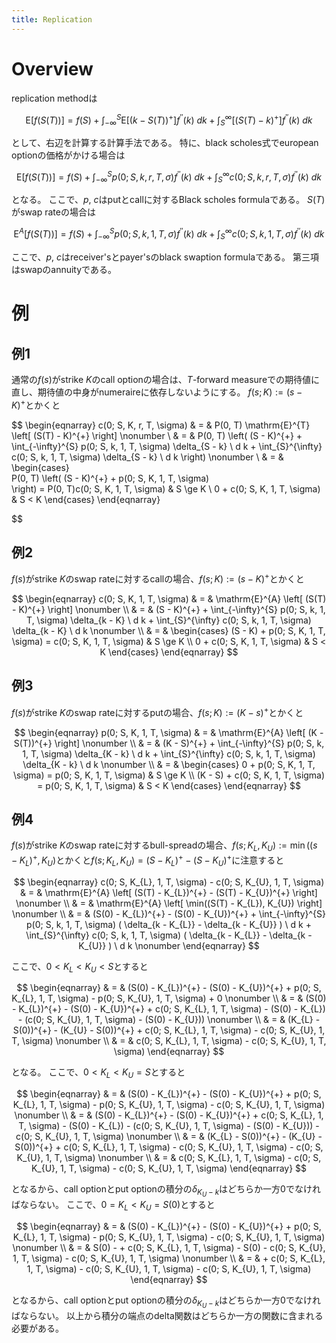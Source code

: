 ```yaml
---
title: Replication
---
```


# Overview
replication methodは

$$
    \mathrm{E}
    \left[
        f(S(T)) 
    \right]
    =
        f(S)
        + \int_{-\infty}^{S}
            \mathrm{E}
            \left[
                (k - S(T))^{+}
            \right]
            f^{\prime\prime}(k)\ d k
        + \int_{S}^{\infty}
            \left[
                (S(T) - k)^{+}
            \right]
            f^{\prime\prime}(k)\ d k
$$

として、右辺を計算する計算手法である。
特に、black scholes式でeuropean optionの価格がかける場合は

$$
    \mathrm{E}
    \left[
        f(S(T)) 
    \right]
    =
        f(S)
        + \int_{-\infty}^{S}
            p(0; S, k, r, T, \sigma)
            f^{\prime\prime}(k)\ d k
        + \int_{S}^{\infty}
            c(0; S, k, r, T, \sigma)
            f^{\prime\prime}(k)\ d k
$$

となる。
ここで、$p$, $c$はputとcallに対するBlack scholes formulaである。
$S(T)$がswap rateの場合は

$$
    \mathrm{E}^{A}
    \left[
        f(S(T)) 
    \right]
    =
        f(S)
        + \int_{-\infty}^{S}
            p(0; S, k, 1, T, \sigma)
            f^{\prime\prime}(k)\ d k
        + \int_{S}^{\infty}
            c(0; S, k, 1, T, \sigma)
            f^{\prime\prime}(k)\ d k
$$

ここで、$p$, $c$はreceiver'sとpayer'sのblack swaption formulaである。
第三項はswapのannuityである。

# 例

## 例1
通常の$f(s)$がstrike $K$のcall optionの場合は、$T$-forward measureでの期待値に直し、期待値の中身がnumeraireに依存しないようにする。
$f(s; K) := (s - K)^{+}$とかくと

$$
\begin{eqnarray}
    c(0; S, K, r, T, \sigma)
        & = &
            P(0, T) 
            \mathrm{E}^{T}
            \left[
                (S(T) - K)^{+}
            \right]
    \nonumber
    \\
        & = &
            P(0, T)
            \left(
                (S - K)^{+}
                + 
                \int_{-\infty}^{S}
                    p(0; S, k, 1, T, \sigma)
                    \delta_{S - k}
                \ d k
                + 
                \int_{S}^{\infty}
                    c(0; S, k, 1, T, \sigma)
                    \delta_{S - k}
                \ d k
            \right)
    \nonumber
    \\
        & = &
            \begin{cases}	
                P(0, T)
                \left(
                    (S - K)^{+} + p(0; S, K, 1, T, \sigma)    
                \right)
                = P(0, T)c(0; S, K, 1, T, \sigma)
                & S \ge K \\
                0 + c(0; S, K, 1, T, \sigma) & S < K 
            \end{cases}
\end{eqnarray}

$$


## 例2
$f(s)$がstrike $K$のswap rateに対するcallの場合、$f(s; K) := (s - K)^{+}$とかくと

$$
\begin{eqnarray}
    c(0; S, K, 1, T, \sigma)
        & = &
            \mathrm{E}^{A}
            \left[
                (S(T) - K)^{+}
            \right]
    \nonumber
    \\
        & = &
            (S - K)^{+}
            + 
            \int_{-\infty}^{S}
                p(0; S, k, 1, T, \sigma)
                \delta_{k - K}
            \ d k
            + 
            \int_{S}^{\infty}
                c(0; S, k, 1, T, \sigma)
                \delta_{k - K}
            \ d k
    \nonumber
    \\
        & = &
            \begin{cases}	
                (S - K) + p(0; S, K, 1, T, \sigma) = c(0; S, K, 1, T, \sigma) & S \ge K \\
                0 + c(0; S, K, 1, T, \sigma) & S < K 
            \end{cases}
\end{eqnarray}
$$

## 例3
$f(s)$がstrike $K$のswap rateに対するputの場合、$f(s; K) := (K - s)^{+}$とかくと

$$
\begin{eqnarray}
    p(0; S, K, 1, T, \sigma)
        & = &
            \mathrm{E}^{A}
            \left[
                (K - S(T))^{+}
            \right]
    \nonumber
    \\
        & = &
            (K - S)^{+}
            + 
            \int_{-\infty}^{S}
                p(0; S, k, 1, T, \sigma)
                \delta_{K - k}
            \ d k
            + 
            \int_{S}^{\infty}
                c(0; S, k, 1, T, \sigma)
                \delta_{K - k}
            \ d k
    \nonumber
    \\
        & = &
            \begin{cases}	
                0 + p(0; S, K, 1, T, \sigma) = p(0; S, K, 1, T, \sigma) & S \ge K \\
                (K - S) + c(0; S, K, 1, T, \sigma) = p(0; S, K, 1, T, \sigma) & S < K 
            \end{cases}
\end{eqnarray}
$$

## 例4
$f(s)$がstrike $K$のswap rateに対するbull-spreadの場合、$f(s; K_{L}, K_{U}) := \min((s - K_{L})^{+}, K_{U})$とかくと$f(s; K_{L}, K_{U}) = (S - K_{L})^{+} - (S - K_{U})^{+}$に注意すると

$$
\begin{eqnarray}
    c(0; S, K_{L}, 1, T, \sigma)
        - c(0; S, K_{U}, 1, T, \sigma)
        & = &
            \mathrm{E}^{A}
            \left[
                (S(T) - K_{L})^{+}
                    - (S(T) - K_{U})^{+}
            \right]
    \nonumber
    \\
        & = &
            \mathrm{E}^{A}
            \left[
                \min((S(T) - K_{L}), K_{U})
            \right]
    \nonumber
    \\
        & = &
            (S(0) - K_{L})^{+} - (S(0) - K_{U})^{+}
            + 
            \int_{-\infty}^{S}
                p(0; S, k, 1, T, \sigma)
                (
                    \delta_{k - K_{L}}
                    -
                    \delta_{k - K_{U}}
                )
            \ d k
            + 
            \int_{S}^{\infty}
                c(0; S, k, 1, T, \sigma)
                (
                \delta_{k - K_{L}}
                -
                \delta_{k - K_{U}}
                )
            \ d k
    \nonumber
\end{eqnarray}
$$

ここで、$0 < K_{L} < K_{U} < S$とすると

$$
\begin{eqnarray}
    & = &
        (S(0) - K_{L})^{+} - (S(0) - K_{U})^{+}
            + p(0; S, K_{L}, 1, T, \sigma)
            - p(0; S, K_{U}, 1, T, \sigma)
            + 0
    \nonumber
    \\
        & = &
        (S(0) - K_{L})^{+} - (S(0) - K_{U})^{+}
            + c(0; S, K_{L}, 1, T, \sigma) - (S(0) - K_{L})
            - (c(0; S, K_{U}, 1, T, \sigma) - (S(0) - K_{U}))
    \nonumber
    \\
        & = &
        (K_{L} - S(0))^{+} - (K_{U} - S(0))^{+}
            + c(0; S, K_{L}, 1, T, \sigma)
            - c(0; S, K_{U}, 1, T, \sigma)
    \nonumber
    \\
        & = &
            c(0; S, K_{L}, 1, T, \sigma) - c(0; S, K_{U}, 1, T, \sigma)
\end{eqnarray}
$$

となる。
ここで、$0 < K_{L} < K_{U} = S$とすると

$$
\begin{eqnarray}
    & = &
        (S(0) - K_{L})^{+} - (S(0) - K_{U})^{+}
            + p(0; S, K_{L}, 1, T, \sigma)
            - p(0; S, K_{U}, 1, T, \sigma)
            - c(0; S, K_{U}, 1, T, \sigma)
    \nonumber
    \\
        & = &
        (S(0) - K_{L})^{+} - (S(0) - K_{U})^{+}
            + c(0; S, K_{L}, 1, T, \sigma) - (S(0) - K_{L})
            - (c(0; S, K_{U}, 1, T, \sigma) - (S(0) - K_{U}))
            - c(0; S, K_{U}, 1, T, \sigma)
    \nonumber
    \\
        & = &
        (K_{L} - S(0))^{+} - (K_{U} - S(0))^{+}
            + c(0; S, K_{L}, 1, T, \sigma)
            - c(0; S, K_{U}, 1, T, \sigma)
            - c(0; S, K_{U}, 1, T, \sigma)
    \nonumber
    \\
        & = &
            c(0; S, K_{L}, 1, T, \sigma) - c(0; S, K_{U}, 1, T, \sigma)
            - c(0; S, K_{U}, 1, T, \sigma)
\end{eqnarray}
$$

となるから、call optionとput optionの積分の$\delta_{K_{U} - k}$はどちらか一方0でなければならない。
ここで、$0 = K_{L} < K_{U} = S(0)$とすると

$$
\begin{eqnarray}
    & = &
        (S(0) - K_{L})^{+} - (S(0) - K_{U})^{+}
            + p(0; S, K_{L}, 1, T, \sigma)
            - p(0; S, K_{U}, 1, T, \sigma)
            - c(0; S, K_{U}, 1, T, \sigma)
    \nonumber
    \\
        & = &
        S(0) - 
            + c(0; S, K_{L}, 1, T, \sigma) - S(0)
            - c(0; S, K_{U}, 1, T, \sigma)
            - c(0; S, K_{U}, 1, T, \sigma)
    \nonumber
    \\
        & = &
            + c(0; S, K_{L}, 1, T, \sigma)
            - c(0; S, K_{U}, 1, T, \sigma)
            - c(0; S, K_{U}, 1, T, \sigma)
\end{eqnarray}
$$

となるから、call optionとput optionの積分の$\delta_{K_{U} - k}$はどちらか一方0でなければならない。
以上から積分の端点のdelta関数はどちらか一方の関数に含まれる必要がある。
